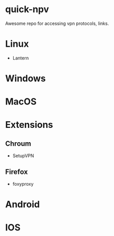 # quick-npv
Awesome repo for accessing vpn protocols, links. 


# Linux

- Lantern


# Windows



# MacOS


# Extensions
## Chroum

- SetupVPN


## Firefox

- foxyproxy


# Android


# IOS

